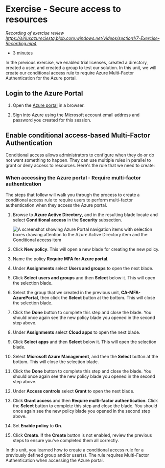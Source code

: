 # Exercise - Secure access to resources

_Recording of exercise review_
_https://siriusazureciestg.blob.core.windows.net/videos/section1/7-Exercise-Recording.mp4_

<!--- We need to add steps to starting the AD Premium trial and assigning licenses followed by a signout/signin --->

* 3 minutes

In the previous exercise, we enabled trial licenses, created a directory, created a user, and created a group to test our solution. In this unit, we will create our conditional access rule to require Azure Multi-Factor Authentication for the Azure portal.

## Login to the Azure Portal

1. Open the [Azure portal](https://portal.azure.com) in a browser.

2. Sign into Azure using the Microsoft account email address and password you created for this session.

## Enable conditional access-based Multi-Factor Authentication

Conditional access allows administrators to configure when they do or do not want something to happen. They can use multiple rules in parallel to grant or deny access to resources. Here's the rule that we need to create:

### When accessing the Azure portal - Require multi-factor authentication

The steps that follow will walk you through the process to create a conditional access rule to require users to perform multi-factor authentication when they access the Azure portal.

1. Browse to **Azure Active Directory**, and in the resulting blade locate and select **Conditional access** in the **Security** subsection.

    ![A screenshot showing Azure Portal navigation items with selection boxes drawing attention to the Azure Active Directory item and the Conditional access item](images/securedirectory1.png)

2. Click **New policy**. This will open a new blade for creating the new policy.

3. Name the policy **Require MFA for Azure portal**.

4. Under **Assignments** select **Users and groups** to open the next blade.

5. Click **Select users and groups** and then **Select** below it. This will open the selection blade.

6. Select the group that we created in the previous unit, **CA-MFA-AzurePortal**, then click the **Select** button at the bottom. This will close the selection blade.

7. Click the **Done** button to complete this step and close the blade. You should once again see the new policy blade you opened in the second step above.

8. Under **Assignments** select **Cloud apps** to open the next blade.

9. Click **Select apps** and then **Select** below it. This will open the selection blade.

10. Select **Microsoft Azure Management**, and then the **Select** button at the bottom. This will close the selection blade.

11. Click the **Done** button to complete this step and close the blade. You should once again see the new policy blade you opened in the second step above.

12. Under **Access controls** select **Grant** to open the next blade.

13. Click **Grant access** and then **Require multi-factor authentication**. Click the **Select** button to complete this step and close the blade. You should once again see the new policy blade you opened in the second step above.

14. Set **Enable policy** to **On**.

15. Click **Create**. If the **Create** button is not enabled, review the previous steps to ensure you've completed them all correctly.

In this unit, you learned how to create a conditional access rule for a previously defined group and/or user(s). The rule requires Multi-Factor Authentication when accessing the Azure portal.
